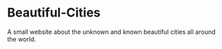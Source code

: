 # Beautiful-Cities
A small website about the unknown and known beautiful cities all around the world.
